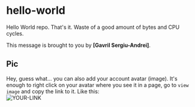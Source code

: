 # hello-world

Hello World repo. That's it. Waste of a good amount of bytes and CPU cycles.

This message is brought to you by **[Gavril Sergiu-Andrei]**.

## Pic

Hey, guess what... you can also add your account avatar (image). It's enough to right click on your avatar where you see it in a page, go to `view image` and copy the link to it.
Like this:  
![YOUR-LINK](https://avatars1.githubusercontent.com/u/)
